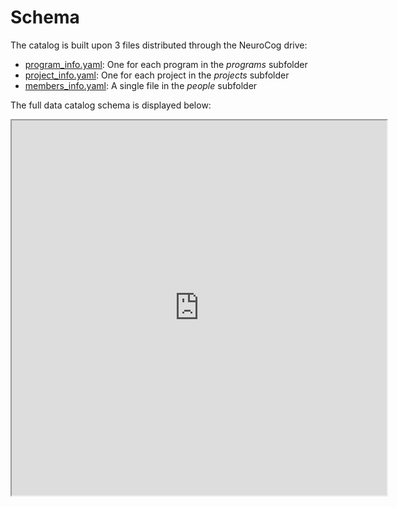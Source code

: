 # Schema

The catalog is built upon 3 files distributed through the NeuroCog drive:

- [program_info.yaml](programs.md): One for each program in the *programs* subfolder
- [project_info.yaml](projects.md): One for each project in the *projects* subfolder
- [members_info.yaml](members.md): A single file in the *people* subfolder

The full data catalog schema is displayed below:

<iframe width="600" height="600" src='https://dbdiagram.io/e/6888ce62cca18e685c443d9b/68f1e5032e68d21b41ec736c'> </iframe>